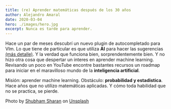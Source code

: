 ```yaml
---
title: (re) Aprender matemáticas después de los 30 años
author: Alejandro Amaral
date: 2020-03-04
hero: ./images/hero.jpg
excerpt: Nunca es tarde para aprender.
---
```


Hace un par de meses descubrí un nuevo plugin de autocompletado para VIm. Lo
que tiene de particular es que utiliza **AI** para hacer las sugerencias [(más
detalle)](https://logico.ar/blog/2020/03/1/el-futuro-es-ahora-desarrollo-asistido-por-inteligencia-artificial).
Y la verdad que funciona bien, sorprendentemente bien. Y no hizo otra cosa que
despertar un interes en aprender machine learning. Revisando un poco en YouTube 
encontre bastantes recursos un roadmap para iniciar en el maravilloso mundo de la
**inteligencia artificial**.

Misión: aprender machine learning. Obstáculo: **probabilidad y estadistica**. Hace
años que no utilizo matemáticas aplicadas. Y cómo toda habilidad que no se
practica, se pierde.

Photo by [Shubham Sharan](https://unsplash.com/@shubhamsharan?utm_source=unsplash&utm_medium=referral&utm_content=creditCopyText) on [Unsplash](https://unsplash.com/s/photos/mathematic?utm_source=unsplash&utm_medium=referral&utm_content=creditCopyText)

